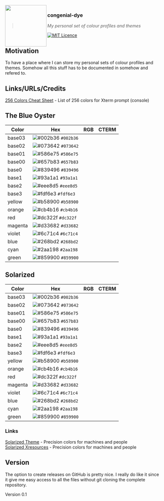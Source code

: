 <img src="https://wiewaldi.github.io/images-n-badges/images/RZ-Amper_Logo_135x135.png" align="left" width="135px" height="135px" />

### congenial-dye
> *My personal set of colour profiles and themes*

[![MIT Licence](https://wiewaldi.github.io/images-n-badges/badges/licence_mit.svg)](https://opensource.org/licenses/mit-license.php)

## Motivation
To have a place where I can store my personal sets of colour profiles and
themes. Somehow all this stuff has to be documented in somehow and refered to.

## Links/URLs/Credits  
[256 Colors Cheat Sheet](https://www.ditig.com/256-colors-cheat-sheet) - List of 256 colors for Xterm prompt (console)  

## The Blue Oyster
| Color         | Hex | RGB | CTERM |
|---|---|---|---|
| base03        |    ![#002b36](https://via.placeholder.com/15/002b36/002b36.png) `#002b36`|               |     |
| base02        |    ![#073642](https://via.placeholder.com/15/073642/073642.png) `#073642`|               |     |
| base01        |    ![#586e75](https://via.placeholder.com/15/586e75/586e75.png) `#586e75`|               |     |
| base00        |    ![#657b83](https://via.placeholder.com/15/657b83/657b83.png) `#657b83`|               |     |
| base0         |    ![#839496](https://via.placeholder.com/15/839496/839496.png) `#839496`|               |     |
| base1         |    ![#93a1a1](https://via.placeholder.com/15/93a1a1/93a1a1.png) `#93a1a1`|               |     |
| base2         |    ![#eee8d5](https://via.placeholder.com/15/eee8d5/eee8d5.png) `#eee8d5`|               |     |
| base3         |    ![#fdf6e3](https://via.placeholder.com/15/fdf6e3/fdf6e3.png) `#fdf6e3`|               |     |
| yellow        |    ![#b58900](https://via.placeholder.com/15/b58900/b58900.png) `#b58900`|               |     |
| orange        |    ![#cb4b16](https://via.placeholder.com/15/cb4b16/cb4b16.png) `#cb4b16`|               |     |
| red           |    ![#dc322f](https://via.placeholder.com/15/dc322f/dc322f.png) `#dc322f`|               |     |
| magenta       |    ![#d33682](https://via.placeholder.com/15/d33682/d33682.png) `#d33682`|               |     |
| violet        |    ![#6c71c4](https://via.placeholder.com/15/6c71c4/6c71c4.png) `#6c71c4`|               |     |
| blue          |    ![#268bd2](https://via.placeholder.com/15/268bd2/268bd2.png) `#268bd2`|               |     |
| cyan          |    ![#2aa198](https://via.placeholder.com/15/2aa198/2aa198.png) `#2aa198`|               |     |
| green         |    ![#859900](https://via.placeholder.com/15/859900/859900.png) `#859900`|               |     |

## Solarized

| Color         | Hex | RGB | CTERM |
|---|---|---|---|
| base03        |    ![#002b36](https://via.placeholder.com/15/002b36/002b36.png) `#002b36`|               |     |
| base02        |    ![#073642](https://via.placeholder.com/15/073642/073642.png) `#073642`|               |     |
| base01        |    ![#586e75](https://via.placeholder.com/15/586e75/586e75.png) `#586e75`|               |     |
| base00        |    ![#657b83](https://via.placeholder.com/15/657b83/657b83.png) `#657b83`|               |     |
| base0         |    ![#839496](https://via.placeholder.com/15/839496/839496.png) `#839496`|               |     |
| base1         |    ![#93a1a1](https://via.placeholder.com/15/93a1a1/93a1a1.png) `#93a1a1`|               |     |
| base2         |    ![#eee8d5](https://via.placeholder.com/15/eee8d5/eee8d5.png) `#eee8d5`|               |     |
| base3         |    ![#fdf6e3](https://via.placeholder.com/15/fdf6e3/fdf6e3.png) `#fdf6e3`|               |     |
| yellow        |    ![#b58900](https://via.placeholder.com/15/b58900/b58900.png) `#b58900`|               |     |
| orange        |    ![#cb4b16](https://via.placeholder.com/15/cb4b16/cb4b16.png) `#cb4b16`|               |     |
| red           |    ![#dc322f](https://via.placeholder.com/15/dc322f/dc322f.png) `#dc322f`|               |     |
| magenta       |    ![#d33682](https://via.placeholder.com/15/d33682/d33682.png) `#d33682`|               |     |
| violet        |    ![#6c71c4](https://via.placeholder.com/15/6c71c4/6c71c4.png) `#6c71c4`|               |     |
| blue          |    ![#268bd2](https://via.placeholder.com/15/268bd2/268bd2.png) `#268bd2`|               |     |
| cyan          |    ![#2aa198](https://via.placeholder.com/15/2aa198/2aa198.png) `#2aa198`|               |     |
| green         |    ![#859900](https://via.placeholder.com/15/859900/859900.png) `#859900`|               |     |

### Links
[Solarized Theme](https://github.com/altercation/solarized) - Precision colors for machines and people  
[Solarized Xresources](https://github.com/solarized/xresources) - Precision colors for machines and people  

## Version
The option to create releases on GitHub is pretty nice. I really do like it
since it give me easy access to all the files without git cloning the complete
repository.  

Version 0.1
